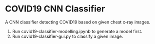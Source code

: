 # COVID19 CNN Classifier
 A CNN classifier detecting COVID19 based on given chest x-ray images.

 1. Run covid19-classifier-modelling.ipynb to generate a model first.
 2. Run covid19-classifier-gui.py to classify a given image.
